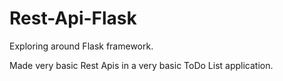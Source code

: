 # Rest-Api-Flask

Exploring around Flask framework.

Made very basic Rest Apis in a very basic ToDo List application.
